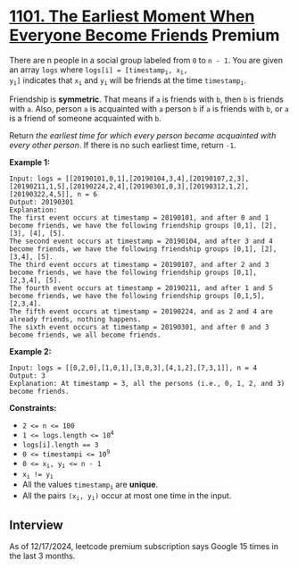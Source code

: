 # [1101. The Earliest Moment When Everyone Become Friends](https://leetcode.com/problems/the-earliest-moment-when-everyone-become-friends/) **Premium**

There are n people in a social group labeled from `0` to `n - 1`. You are given an array `logs` where <code>logs[i] = [timestamp<sub>i</sub>, x<sub>i</sub>, y<sub>i</sub>]</code> indicates that <code>x<sub>i</sub></code> and <code>y<sub>i</sub></code> will be friends at the time <code>timestamp<sub>i</sub></code>.

Friendship is **symmetric**. That means if `a` is friends with `b`, then `b` is friends with `a`. Also, person `a` is acquainted with `a` person `b` if `a` is friends with `b`, or `a` is a friend of someone acquainted with `b`.

Return _the earliest time for which every person became acquainted with every other person_. If there is no such earliest time, return `-1`.

**Example 1:**
```
Input: logs = [[20190101,0,1],[20190104,3,4],[20190107,2,3],[20190211,1,5],[20190224,2,4],[20190301,0,3],[20190312,1,2],[20190322,4,5]], n = 6
Output: 20190301
Explanation:
The first event occurs at timestamp = 20190101, and after 0 and 1 become friends, we have the following friendship groups [0,1], [2], [3], [4], [5].
The second event occurs at timestamp = 20190104, and after 3 and 4 become friends, we have the following friendship groups [0,1], [2], [3,4], [5].
The third event occurs at timestamp = 20190107, and after 2 and 3 become friends, we have the following friendship groups [0,1], [2,3,4], [5].
The fourth event occurs at timestamp = 20190211, and after 1 and 5 become friends, we have the following friendship groups [0,1,5], [2,3,4].
The fifth event occurs at timestamp = 20190224, and as 2 and 4 are already friends, nothing happens.
The sixth event occurs at timestamp = 20190301, and after 0 and 3 become friends, we all become friends.
```

**Example 2:**
```
Input: logs = [[0,2,0],[1,0,1],[3,0,3],[4,1,2],[7,3,1]], n = 4
Output: 3
Explanation: At timestamp = 3, all the persons (i.e., 0, 1, 2, and 3) become friends.
```

**Constraints:**
* `2 <= n <= 100`
* <code>1 <= logs.length <= 10<sup>4</sup></code>
* `logs[i].length == 3`
* <code>0 <= timestampi <= 10<sup>9</sup></code>
* <code>0 <= x<sub>i</sub>, y<sub>i</sub> <= n - 1</code>
* <code>x<sub>i</sub> != y<sub>i</sub></code>
* All the values <code>timestamp<sub>i</sub></code> are **unique**.
* All the pairs <code>(x<sub>i</sub>, y<sub>i</sub>)</code> occur at most one time in the input.

## Interview
As of 12/17/2024, leetcode premium subscription says Google 15 times in the last 3 months.

